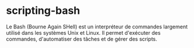 # scripting-bash
Le Bash (Bourne Again SHell) est un interpréteur de commandes largement utilisé dans les systèmes Unix et Linux. Il permet d'exécuter des commandes, d'automatiser des tâches et de gérer des scripts.
